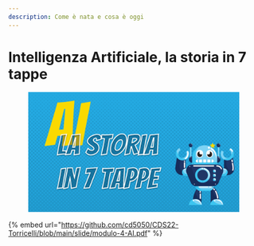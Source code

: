 ```yaml
---
description: Come è nata e cosa è oggi
---
```


# Intelligenza Artificiale, la storia in 7 tappe

<figure><img src="../.gitbook/assets/image (17).png" alt=""><figcaption></figcaption></figure>

{% embed url="https://github.com/cd5050/CDS22-Torricelli/blob/main/slide/modulo-4-AI.pdf" %}
